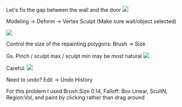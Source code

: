 
Let's fix the gap between the wall and the door
![](https://i.imgur.com/hPy5OEA.png)


Modeling → Deform → Vertex Sculpt
(Make sure wall/object selected)

![](https://i.imgur.com/7haSZqf.png)

Control the size of the repainting polygons: Brush -> Size


Gs. Pinch / sculpt max / sculpt min may be most natural
![](https://i.imgur.com/TZBkLQU.png)

Careful:
![](https://i.imgur.com/melUggD.png)

Need to undo? Edit -> Undo History

For this problem I used Brush:Size 0.14, Falloff: Box Linear, ScultN, Region:Vol, and paint by clicking rather than drag around